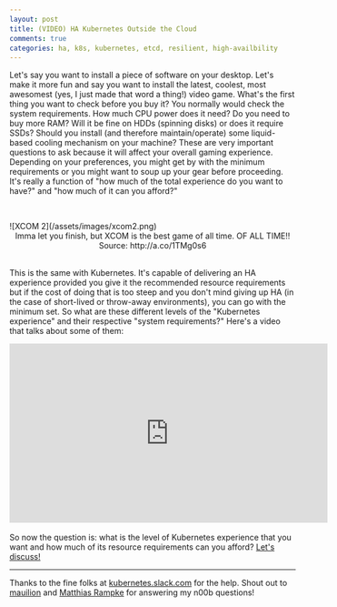 ```yaml
---
layout: post
title: (VIDEO) HA Kubernetes Outside the Cloud
comments: true
categories: ha, k8s, kubernetes, etcd, resilient, high-availbility
---
```


Let's say you want to install a piece of software on your desktop. Let's
make it more fun and say you want to install the latest, coolest, most
awesomest (yes, I just made that word a thing!) video game. What's the
first thing you want to check before you buy it? You normally would check
the system requirements. How much CPU power does it need? Do you need to
buy more RAM? Will it be fine on HDDs (spinning disks) or does it require
SSDs? Should you install (and therefore maintain/operate) some liquid-based
cooling mechanism on your machine? These are very important questions to
ask because it will affect your overall gaming experience. Depending on
your preferences, you might get by with the minimum requirements or you
might want to soup up your gear before proceeding. It's really a function
of "how much of the total experience do you want to have?" and "how much
of it can you afford?"

<p>&nbsp;</p>
![XCOM 2](/assets/images/xcom2.png)
<center>Imma let you finish, but XCOM is the best game of all time. OF ALL TIME!!
<br> Source: http://a.co/1TMg0s6</center>
<br>


This is the same with Kubernetes. It's capable of delivering an HA
experience provided you give it the recommended resource requirements
but if the cost of doing that is too steep and you don't mind giving up
HA (in the case of short-lived or throw-away environments), you can go
with the minimum set. So what are these different levels of the
"Kubernetes experience" and their respective "system requirements?"
Here's a video that talks about some of them:

<center>
<iframe width="560" height="315" src="https://www.youtube.com/embed/gu3XJ5l2XxM" frameborder="0" allowfullscreen></iframe>
</center>

So now the question is: what is the level of Kubernetes experience that
you want and how much of its resource requirements can you afford? 
[Let's discuss!](https://github.com/relaxdiego/relaxdiego.github.com/issues/12)

---

Thanks to the fine folks at [kubernetes.slack.com](https://kubernetes.slack.com)
for the help. Shout out to [mauilion](https://kubernetes.slack.com/team/mauilion)
and [Matthias Rampke](https://groups.google.com/d/msg/kubernetes-users/JOiYxVHVYwg/3mLRa4j_BgAJ)
for answering my n00b questions!
